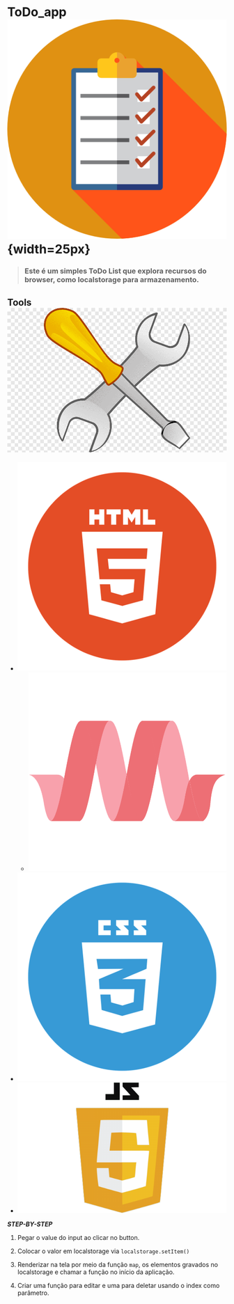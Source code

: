 # ToDo_app ![list](/assets/img/list.png){width=25px}

>### Este é um simples ToDo List que explora recursos do browser, como **localstorage** para armazenamento.

## Tools ![tools](/assets/img/tools.png)
* ![html](/assets/img/html.png)
  * ![materialize](/assets/img/materialize.png)
* ![css](/assets/img/css.png)
* ![javascript](/assets/img/js.png)


__*STEP-BY-STEP*__
1. Pegar o value do input ao clicar no button.

2. Colocar o valor em localstorage via `localstorage.setItem()` 

3. Renderizar na tela por meio da função `map`, os elementos gravados no localstorage e chamar a função no início da aplicação.

4. Criar uma função para editar e uma para deletar usando o index como parâmetro.

